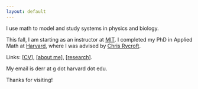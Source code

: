 ```yaml
---
layout: default
---
```


I use math to model and study systems in physics and biology.

This fall, I am starting as an instructor at [MIT](https://math.mit.edu). I completed my PhD in Applied Math at [Harvard](https://www.seas.harvard.edu), where I was advised by [Chris Rycroft](https://people.seas.harvard.edu/~chr).

Links: [[CV]](/assets/files/cv.pdf), [[about me]](/biography.html), [[research]](/research.html).

My email is derr at g dot harvard dot edu.

Thanks for visiting!

